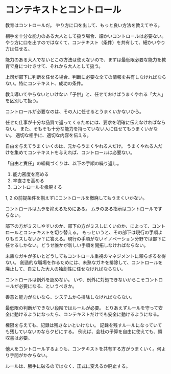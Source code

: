 # コンテキストとコントロール

教育はコントロールだ。
やり方に口を出して、もっと良い方法を教えてやる。

相手を十分な能力のある大人として扱う場合、細かいコントロールは必要ない。
やり方に口を出すのではなくて、コンテキスト（条件）を共有して、細かいやり方は任せる。

能力のある大人でないとこの方法は使えないので、まずは最低限必要な能力を教育で身につけさせて、それから大人として扱う。

上司が部下に判断を任せる場合、判断に必要な全ての情報を共有しなければならない。特にコンテキスト、成功の条件。

教え導いてやらないといけない「子供」と、任せておけばうまくやれる「大人」を区別して扱う。

コントロールが必要なのは、その人に任せるとうまくいかないから。

任せた仕事が十分な品質で返ってくるためには、要求を明確に伝えなければならない。
また、そもそも十分な能力を持っていない人に任せてもうまくいかない。
適切な相手に、適切な内容を伝える。

自由を与えてうまくいくのは、元からうまくやれる人だけ。
うまくやれる人だけを集めてコンテキストを与えれば、コントロールは必要ない。

「自由と責任」の組織づくりは、以下の手順の繰り返し。

1. 能力密度を高める
2. 率直さを高める
3. コントロールを撤廃する

1, 2 の前提条件を揃えずにコントロールを撤廃してもうまくいかない。

コントロールはムラを抑えるためにある。
ムラのある指示はコントロールですらない。

部下の方がミスしやすいのか、部下の方がミスしにくいのか、によって、コントロールとコンテキストを切り替える。
もっというと、その部下は現行の手順よりもミスしないか？に答える。現行の手順がないイノベーション分野では部下に任せるしかない。どうせ誰かが新しい手順を開拓しなければならない。

未熟なガキが多いとどうしてもコントロール重視のマネジメントに頼らざるを得ない。
創造的な職場を作るためには、未熟なガキを排除して、コントロールを廃止して、自立した大人の独創性に任せなければならない。

コントロールは例外を認めない。
いや、例外に対処できないからこそコントロールが必要になる、というべきか。

善意と能力がないなら、システムから排除しなければならない。

最低限の判断ができない段階ではルールが必要。
とりあえずルールを守って安全に動けるようになったら、コンテキストだけでも安全に動けるようになる。

権限を与えても、記録は残さないといけない。
記録を残すルールになっていても残していないのならクビにする。
例えば、会社の予算を自由に使えても、領収書は必要。

他人をコントロールするよりも、コンテキストを共有する方がうまくいく。何より手間がかからない。

ルールは、勝手に破るのではなく、正式に変えるか廃止する。
